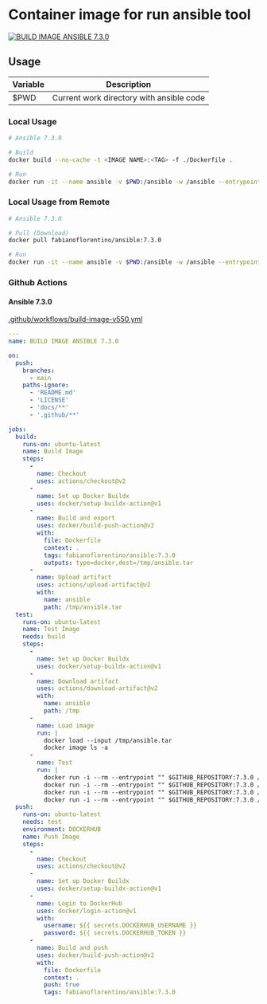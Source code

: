 # Container image for run ansible tool

[![BUILD IMAGE ANSIBLE 7.3.0](https://github.com/fabianoflorentino/ansible/actions/workflows/build.yml/badge.svg)](https://github.com/fabianoflorentino/ansible/actions/workflows/build.yml)

## **Usage**

| **Variable** | **Description** |
| --- | --- |
| $PWD | Current work directory with ansible code |

### **Local Usage**

```bash
# Ansible 7.3.0

# Build
docker build --no-cache -t <IMAGE NAME>:<TAG> -f ./Dockerfile .

# Run
docker run -it --name ansible -v $PWD:/ansible -w /ansible --entrypoint "" fabianoflorentino/ansible:7.3.0 sh
```

### **Local Usage from Remote**

```bash
# Ansible 7.3.0

# Pull (Download)
docker pull fabianoflorentino/ansible:7.3.0

# Run
docker run -it --name ansible -v $PWD:/ansible -w /ansible --entrypoint "" fabianoflorentino/ansible:2.9.21 sh
```

### **Github Actions**

#### **Ansible 7.3.0**

[.github/workflows/build-image-v550.yml](.github/workflows/build-image-v550.yml)

```yaml
---
name: BUILD IMAGE ANSIBLE 7.3.0

on:
  push:
    branches:
      - main
    paths-ignore:
      - 'README.md'
      - 'LICENSE'
      - 'docs/**'
      - '.github/**'

jobs:
  build:
    runs-on: ubuntu-latest
    name: Build Image
    steps:
      -
        name: Checkout
        uses: actions/checkout@v2
      -
        name: Set up Docker Buildx
        uses: docker/setup-buildx-action@v1
      -
        name: Build and export
        uses: docker/build-push-action@v2
        with:
          file: Dockerfile
          context: .
          tags: fabianoflorentino/ansible:7.3.0
          outputs: type=docker,dest=/tmp/ansible.tar
      -
        name: Upload artifact
        uses: actions/upload-artifact@v2
        with:
          name: ansible
          path: /tmp/ansible.tar
  test:
    runs-on: ubuntu-latest
    name: Test Image
    needs: build
    steps:
      -
        name: Set up Docker Buildx
        uses: docker/setup-buildx-action@v1
      -
        name: Download artifact
        uses: actions/download-artifact@v2
        with:
          name: ansible
          path: /tmp
      -
        name: Load image
        run: |
          docker load --input /tmp/ansible.tar
          docker image ls -a
      -
        name: Test
        run: |
          docker run -i --rm --entrypoint "" $GITHUB_REPOSITORY:7.3.0 /bin/sh -c "ansible --version"
          docker run -i --rm --entrypoint "" $GITHUB_REPOSITORY:7.3.0 /bin/sh -c "ansible-vault --version"
          docker run -i --rm --entrypoint "" $GITHUB_REPOSITORY:7.3.0 /bin/sh -c "ansible-playbook --version"
          docker run -i --rm --entrypoint "" $GITHUB_REPOSITORY:7.3.0 /bin/sh -c "ansible localhost -m ping"
  push:
    runs-on: ubuntu-latest
    needs: test
    environment: DOCKERHUB
    name: Push Image
    steps:
      -
        name: Checkout
        uses: actions/checkout@v2
      -
        name: Set up Docker Buildx
        uses: docker/setup-buildx-action@v1
      -
        name: Login to DockerHub
        uses: docker/login-action@v1
        with:
          username: ${{ secrets.DOCKERHUB_USERNAME }}
          password: ${{ secrets.DOCKERHUB_TOKEN }}
      -
        name: Build and push
        uses: docker/build-push-action@v2
        with:
          file: Dockerfile
          context: .
          push: true
          tags: fabianoflorentino/ansible:7.3.0
```

